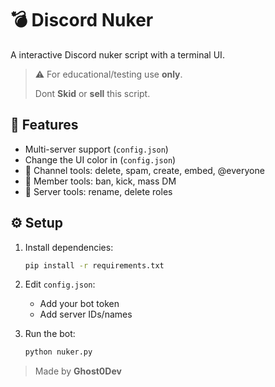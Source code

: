 # 💣 Discord Nuker

A interactive Discord nuker script with a terminal UI.

> ⚠️ For educational/testing use **only**.
> 
>  Dont **Skid** or **sell** this script.

## 🚀 Features
- Multi-server support (`config.json`)
- Change the UI color in (`config.json`)
- 🔨 Channel tools: delete, spam, create, embed, @everyone
- 👤 Member tools: ban, kick, mass DM
- 🏰 Server tools: rename, delete roles

## ⚙️ Setup
1. Install dependencies:
   ```bash
   pip install -r requirements.txt
   ```
2. Edit `config.json`:
   - Add your bot token
   - Add server IDs/names

3. Run the bot:
   ```bash
   python nuker.py
   ```

> Made by **Ghost0Dev**
